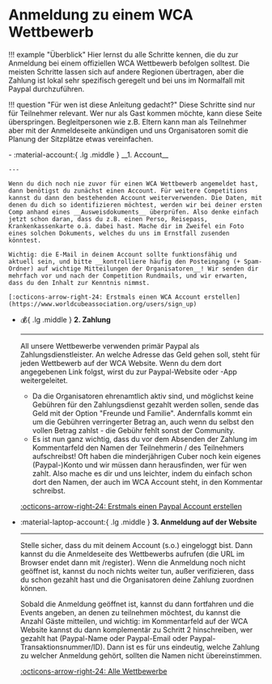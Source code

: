 # Anmeldung zu einem WCA Wettbewerb

!!! example "Überblick"
    Hier lernst du alle Schritte kennen, die du zur Anmeldung bei einem offiziellen WCA Wettbewerb befolgen solltest. Die meisten Schritte lassen sich auf andere Regionen übertragen, aber die Zahlung ist lokal sehr spezifisch geregelt und bei uns im Normalfall mit Paypal durchzuführen.

!!! question "Für wen ist diese Anleitung gedacht?"
    Diese Schritte sind nur für Teilnehmer relevant. Wer nur als Gast kommen möchte, kann diese Seite überspringen. Begleitpersonen wie z.B. Eltern kann man als Teilnehmer aber mit der Anmeldeseite ankündigen und uns Organisatoren somit die Planung der Sitzplätze etwas vereinfachen.



<div class="grid cards" markdown>
-   :material-account:{ .lg .middle } __1. Account__

    ---

    Wenn du dich noch nie zuvor für einen WCA Wettbewerb angemeldet hast, dann benötigst du zunächst einen Account. Für weitere Competitions kannst du dann den bestehenden Account weiterverwenden. Die Daten, mit denen du dich so identifizieren möchtest, werden wir bei deiner ersten Comp anhand eines __Ausweisdokuments__ überprüfen. Also denke einfach jetzt schon daran, dass du z.B. einen Perso, Reisepass, Krankenkassenkarte o.ä. dabei hast. Mache dir im Zweifel ein Foto eines solchen Dokuments, welches du uns im Ernstfall zusenden könntest.

    Wichtig: die E-Mail in deinem Account sollte funktionsfähig und aktuell sein, und bitte __kontrolliere häufig den Posteingang (+ Spam-Ordner) auf wichtige Mitteilungen der Organisatoren__! Wir senden dir mehrfach vor und nach der Competition Rundmails, und wir erwarten, dass du den Inhalt zur Kenntnis nimmst.

    [:octicons-arrow-right-24: Erstmals einen WCA Account erstellen](https://www.worldcubeassociation.org/users/sign_up)
</div>

<div class="grid cards" markdown>

-   :moneybag:{ .lg .middle } __2. Zahlung__

    ---

    All unsere Wettbewerbe verwenden primär Paypal als Zahlungsdienstleister. An welche Adresse das Geld gehen soll, steht für jeden Wettbewerb auf der WCA Website. Wenn du dem dort angegebenen Link folgst, wirst du zur Paypal-Website oder -App weitergeleitet.

    - Da die Organisatoren ehrenamtlich aktiv sind, und möglichst keine Gebühren für den Zahlungsdienst gezahlt werden sollen, sende das Geld mit der Option "Freunde und Familie". Andernfalls kommt ein um die Gebühren verringerter Betrag an, auch wenn du selbst den vollen Betrag zahlst - die Gebühr fehlt sonst der Community.
    - Es ist nun ganz wichtig, dass du vor dem Absenden der Zahlung im Kommentarfeld den Namen der Teilnehmerin / des Teilnehmers aufschreibst! Oft haben die minderjährigen Cuber noch kein eigenes (Paypal-)Konto und wir müssen dann herausfinden, wer für wen zahlt. Also mache es dir und uns leichter, indem du einfach schon dort den Namen, der auch im WCA Account steht, in den Kommentar schreibst.

    [:octicons-arrow-right-24: Erstmals einen Paypal Account erstellen](https://www.paypal.com/welcome/signup)

-   :material-laptop-account:{ .lg .middle } __3. Anmeldung auf der Website__

    ---

    Stelle sicher, dass du mit deinem Account (s.o.) eingeloggt bist. Dann kannst du die Anmeldeseite des Wettbewerbs aufrufen (die URL im Browser endet dann mit /register). Wenn die Anmeldung noch nicht geöffnet ist, kannst du noch nichts weiter tun, außer verifizieren, dass du schon gezahlt hast und die Organisatoren deine Zahlung zuordnen können.

    Sobald die Anmeldung geöffnet ist, kannst du dann fortfahren und die Events angeben, an denen zu teilnehmen möchtest, du kannst die Anzahl Gäste mitteilen, und wichtig: im Kommentarfeld auf der WCA Website kannst du dann komplementär zu Schritt 2 hinschreiben, wer gezahlt hat (Paypal-Name oder Paypal-Email oder Paypal-Transaktionsnummer/ID). Dann ist es für uns eindeutig, welche Zahlung zu welcher Anmeldung gehört, sollten die Namen nicht übereinstimmen.

    [:octicons-arrow-right-24: Alle Wettbewerbe](/competitions)


</div>
